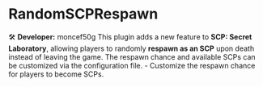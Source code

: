 # RandomSCPRespawn
 🛠 **Developer:** moncef50g      This plugin adds a new feature to **SCP: Secret Laboratory**, allowing players to randomly **respawn as an SCP** upon death instead of leaving the game. The respawn chance and available SCPs can be customized via the configuration file.     - Customize the respawn chance for players to become SCPs.    
